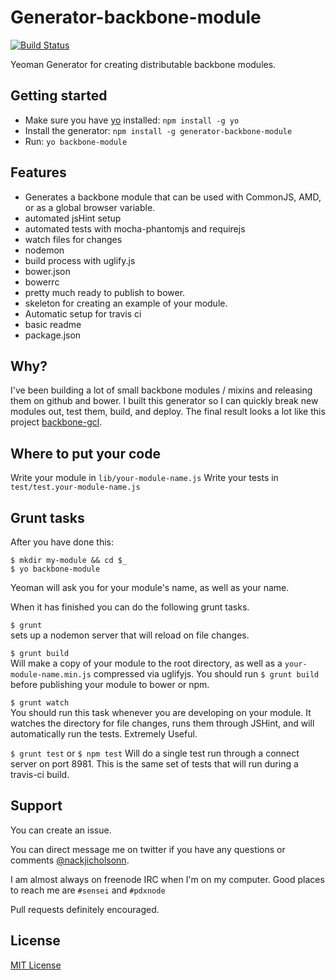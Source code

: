 # Generator-backbone-module
[![Build Status](https://secure.travis-ci.org/nackjicholson/generator-backbone-module.png?branch=master)](https://travis-ci.org/nackjicholson/generator-backbone-module)

Yeoman Generator for creating distributable backbone modules.

## Getting started
- Make sure you have [yo](https://github.com/yeoman/yo) installed:
    `npm install -g yo`
- Install the generator: `npm install -g generator-backbone-module`
- Run: `yo backbone-module`

## Features

- Generates a backbone module that can be used with CommonJS, AMD, or as a global browser variable.
- automated jsHint setup
- automated tests with mocha-phantomjs and requirejs
- watch files for changes
- nodemon
- build process with uglify.js
- bower.json
- bowerrc
- pretty much ready to publish to bower.
- skeleton for creating an example of your module.
- Automatic setup for travis ci
- basic readme
- package.json

## Why?

I've been building a lot of small backbone modules / mixins and releasing them on github and bower. I built this generator so I can quickly break new modules out, test them, build, and deploy. The final result looks a lot like this project [backbone-gcl](https://github.com/CascadeEnergy/backbone-gcl).

## Where to put your code
Write your module in `lib/your-module-name.js`
Write your tests in `test/test.your-module-name.js`

## Grunt tasks

After you have done this:

```
$ mkdir my-module && cd $_ 
$ yo backbone-module
```

Yeoman will ask you for your module's name, as well as your name.

When it has finished you can do the following grunt tasks.

`$ grunt`  
sets up a nodemon server that will reload on file changes.

`$ grunt build`  
Will make a copy of your module to the root directory, as well as a `your-module-name.min.js` compressed via uglifyjs. You should run `$ grunt build` before publishing your module to bower or npm.

`$ grunt watch`  
You should run this task whenever you are developing on your module. It watches the directory for file changes, runs them through JSHint, and will automatically run the tests. Extremely Useful.

`$ grunt test` or `$ npm test`
Will do a single test run through a connect server on port 8981. This is the same set of tests that will run during a travis-ci build.

## Support

You can create an issue.

You can direct message me on twitter if you have any questions or comments [@nackjicholsonn](http://twitter.com/nackjicholsonn).

I am almost always on freenode IRC when I'm on my computer. Good places to reach me are `#sensei` and `#pdxnode`

Pull requests definitely encouraged.

## License
[MIT License](http://en.wikipedia.org/wiki/MIT_License)
